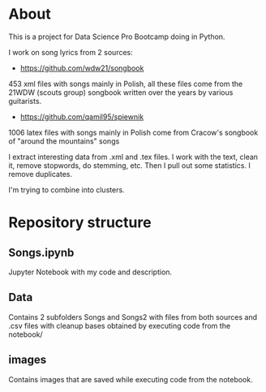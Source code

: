 # About
This is a project for Data Science Pro Bootcamp doing in Python.

I work on song lyrics from 2 sources: 

  * https://github.com/wdw21/songbook

453 xml files with songs mainly in Polish, all these files come from the 21WDW (scouts group) songbook written over the years by various guitarists.

  * https://github.com/qamil95/spiewnik

1006 latex files with songs mainly in Polish come from Cracow's songbook of "around the mountains" songs

I extract interesting data from .xml and .tex files.
I work with the text, clean it, remove stopwords, do stemming, etc. 
Then I pull out some statistics. I remove duplicates. 

I'm trying to combine into clusters.


# Repository structure

## Songs.ipynb

Jupyter Notebook with my code and description.


## Data

Contains 2 subfolders Songs and Songs2 with files from both sources and .csv files with cleanup bases obtained by executing code from the notebook/

## images 

Contains images that are saved while executing code from the notebook.
